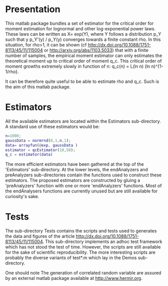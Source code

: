 # Presentation
This matlab package bundles a set of estimator for the critical order for moment estimation
for lognormal and other log-exponential power laws. These laws can be written as 
X= exp(Y), where Y follows a distribution p_Y such that
y p_Y'(y) / p_Y(y) converges towards a finite constant rho.
In this situation, for rho>1, it can be shown (cf http://dx.doi.org/10.1088/1751-8113/45/11/115004 or http://arxiv.org/abs/1103.5033) that with a finite number of samples,
the empirical moment estimator can only estimates the theoretical moment up to critical order of moment
q_c. This critical order of moment growths extremely slowly in function of n:
q_c(n) = L(ln n) (ln n)^{1-1/rho}.

It can be therefore quite useful to be able to estimate rho and q_c. Such is the aim of this
matlab package.

# Estimators
All the available estimators are located within the Estimators sub-directory.
A standard use of these estimators would be:

```matlab
n=1000;
gaussData = normrnd(0,1,n,1);
data= arrayfun(@exp, gaussData )
estimator = qcEstimator(10,50);
q_c = estimator(data) 
```

The more efficient estimators have been gathered at the top of the 'Estimators' sub-directory.
At the lower levels, the endAnalyzers and preAnalyzers sub-directories contain the functions used 
to construct these estimators. The proposed estimators are constructed by gluing 
a 'preAnalyzers' function with one or more 'endAnalyzers' functions. Most of the endAnalysers
functions are currently unused but are still available for curiosity's sake. 

# Tests 
The sub-directory Tests contains the scripts and tests used to generates the data and figures of
the article http://dx.doi.org/10.1088/1751-8113/45/11/115004. This sub-directory implements
an adhoc test framework which has not stood the test of time. However, the scripts are still available
for the sake of scientific reproducibility. The more interesting scripts are probably the diverse
variants of test*.m which lay in the Demos sub-directory. 

One should note The generation of correlated random variable are
assured by an external matlab package available at http://www.hermir.org. 

